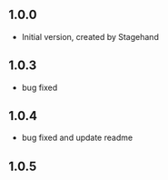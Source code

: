 ## 1.0.0

- Initial version, created by Stagehand

## 1.0.3

- bug fixed

## 1.0.4

- bug fixed and update readme

## 1.0.5
